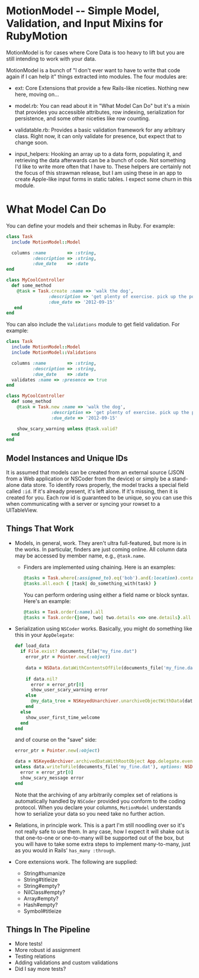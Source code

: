 MotionModel -- Simple Model, Validation, and Input Mixins for RubyMotion
================

MotionModel is for cases where Core Data is too heavy to lift but you are
still intending to work with your data.

MotionModel is a bunch of "I don't ever want to have to write that code
again if I can help it" things extracted into modules. The four modules
are:

- ext: Core Extensions that provide a few Rails-like niceties. Nothing
  new here, moving on...
  
- model.rb: You can read about it in "What Model Can Do" but it's a
  mixin that provides you accessible attributes, row indexing,
  serialization for persistence, and some other niceties like row
  counting.
  
- validatable.rb: Provides a basic validation framework for any
  arbitrary class. Right now, it can only validate for presence,
  but expect that to change soon.
  
- input_helpers: Hooking an array up to a data form, populating
  it, and retrieving the data afterwards can be a bunch of code.
  Not something I'd like to write more often that I have to. These
  helpers are certainly not the focus of this strawman release, but
  I am using these in an app to create Apple-like input forms in
  static tables. I expect some churn in this module.

What Model Can Do
================

You can define your models and their schemas in Ruby. For example:

```ruby
class Task
  include MotionModel::Model

  columns :name        => :string,
          :description => :string,
          :due_date    => :date
end

class MyCoolController
  def some_method
    @task = Task.create :name => 'walk the dog',
                :description => 'get plenty of exercise. pick up the poop',
                :due_date => '2012-09-15'
   end
end
```

You can also include the `Validations` module to get field validation. For example:

```ruby
class Task
  include MotionModel::Model
  include MotionModel::Validations

  columns :name        => :string,
          :description => :string,
          :due_date    => :date
  validates :name => :presence => true
end

class MyCoolController
  def some_method
    @task = Task.new :name => 'walk the dog',
                 :description => 'get plenty of exercise. pick up the poop',
                 :due_date => '2012-09-15'

    show_scary_warning unless @task.valid?
  end
end
```

Model Instances and Unique IDs
-----------------

It is assumed that models can be created from an external source (JSON from a Web 
application or NSCoder from the device) or simply be a stand-alone data store. 
To identify rows properly, the model tracks a special field called `:id`. If it's
already present, it's left alone. If it's missing, then it is created for you.
Each row id is guaranteed to be unique, so you can use this when communicating
with a server or syncing your rowset to a UITableView.

Things That Work
-----------------

* Models, in general, work. They aren't ultra full-featured, but more is in the
  works. In particular, finders are just coming online. All column data may be
  accessed by member name, e.g., `@task.name`.
  
  * Finders are implemented using chaining. Here is an examples:

    ```ruby  
    @tasks = Task.where(:assigned_to).eq('bob').and(:location).contains('seattle')
    @tasks.all.each { |task| do_something_with(task) }
    ```

    You can perform ordering using either a field name or block syntax. Here's an example:

    ```ruby
    @tasks = Task.order(:name).all                                  # Get tasks ordered ascending by :name
    @tasks = Task.order{|one, two| two.details <=> one.details}.all # Get tasks ordered descending by :details
    ```

* Serialization using `NSCoder` works. Basically, you might do something like this
  in your `AppDelegate`:

  ```ruby
  def load_data
    if File.exist? documents_file("my_fine.dat")
      error_ptr = Pointer.new(:object)
      
      data = NSData.dataWithContentsOfFile(documents_file('my_fine.dat'), options:NSDataReadingMappedIfSafe, error:error_ptr)
      
      if data.nil?
        error = error_ptr[0]
        show_user_scary_warning error
      else
        @my_data_tree = NSKeyedUnarchiver.unarchiveObjectWithData(data)
      end
    else
      show_user_first_time_welcome
    end
  end
  ```
  
  and of course on the "save" side:
  
  ```ruby
  error_ptr = Pointer.new(:object)

  data = NSKeyedArchiver.archivedDataWithRootObject App.delegate.events
  unless data.writeToFile(documents_file('my_fine.dat'), options: NSDataWritingAtomic, error: error_ptr)
    error = error_ptr[0]
    show_scary_message error
  end
  ```
  
  Note that the archiving of any arbitrarily complex set of relations is
  automatically handled by `NSCoder` provided you conform to the coding
  protocol. When you declare your columns, `MotionModel` understands how
  to serialize your data so you need take no further action.
  
* Relations, in principle work. This is a part I'm still noodling over
  so it's not really safe to use them. In any case, how I expect it will
  shake out is that one-to-one or one-to-many will be supported out of
  the box, but you will have to take some extra steps to implement
  many-to-many, just as you would in Rails' `has_many :through`.

* Core extensions work. The following are supplied:

  - String#humanize
  - String#titleize
  - String#empty?
  - NilClass#empty?
  - Array#empty?
  - Hash#empty?
  - Symbol#titleize

Things In The Pipeline
----------------------

- More tests!
- More robust id assignment
- Testing relations
- Adding validations and custom validations
- Did I say more tests?
